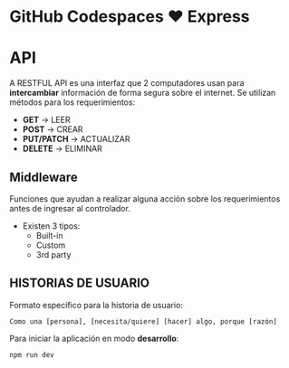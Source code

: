 # GitHub Codespaces ♥️ Express
# API
A RESTFUL API es una interfaz que 2 computadores usan para **intercambiar** información de forma segura sobre el internet.
Se utilizan métodos para los requerimientos:
- **GET** -> LEER
- **POST** -> CREAR
- **PUT/PATCH** -> ACTUALIZAR
- **DELETE** -> ELIMINAR

## Middleware
Funciones que ayudan a realizar alguna acción sobre los requerimientos antes de ingresar al controlador.
- Existen 3 tipos:
    - Built-in
    - Custom
    - 3rd party

## HISTORIAS DE USUARIO
Formato específico para la historia de usuario:
```
Como una [persona], [necesita/quiere] [hacer] algo, porque [razón]
```


Para iniciar la aplicación en modo **desarrollo**:
```
npm run dev
```
